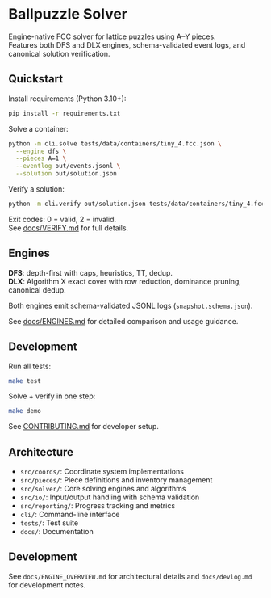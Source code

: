 # Ballpuzzle Solver

Engine-native FCC solver for lattice puzzles using A–Y pieces.  
Features both DFS and DLX engines, schema-validated event logs, and canonical solution verification.

## Quickstart

Install requirements (Python 3.10+):

```bash
pip install -r requirements.txt
```

Solve a container:
```bash
python -m cli.solve tests/data/containers/tiny_4.fcc.json \
  --engine dfs \
  --pieces A=1 \
  --eventlog out/events.jsonl \
  --solution out/solution.json
```

Verify a solution:
```bash
python -m cli.verify out/solution.json tests/data/containers/tiny_4.fcc.json
```

Exit codes: 0 = valid, 2 = invalid.  
See [docs/VERIFY.md](docs/VERIFY.md) for full details.

## Engines

**DFS**: depth-first with caps, heuristics, TT, dedup.  
**DLX**: Algorithm X exact cover with row reduction, dominance pruning, canonical dedup.

Both engines emit schema-validated JSONL logs (`snapshot.schema.json`).

See [docs/ENGINES.md](docs/ENGINES.md) for detailed comparison and usage guidance.

## Development

Run all tests:
```bash
make test
```

Solve + verify in one step:
```bash
make demo
```

See [CONTRIBUTING.md](CONTRIBUTING.md) for developer setup.

## Architecture

- `src/coords/`: Coordinate system implementations
- `src/pieces/`: Piece definitions and inventory management
- `src/solver/`: Core solving engines and algorithms
- `src/io/`: Input/output handling with schema validation
- `src/reporting/`: Progress tracking and metrics
- `cli/`: Command-line interface
- `tests/`: Test suite
- `docs/`: Documentation

## Development

See `docs/ENGINE_OVERVIEW.md` for architectural details and `docs/devlog.md` for development notes.
